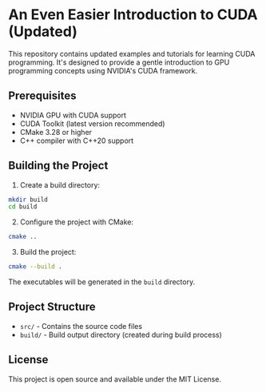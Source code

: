 # An Even Easier Introduction to CUDA (Updated)

This repository contains updated examples and tutorials for learning CUDA programming. It's designed to provide a gentle introduction to GPU programming concepts using NVIDIA's CUDA framework.

## Prerequisites

- NVIDIA GPU with CUDA support
- CUDA Toolkit (latest version recommended)
- CMake 3.28 or higher
- C++ compiler with C++20 support

## Building the Project

1. Create a build directory:
```bash
mkdir build
cd build
```

2. Configure the project with CMake:
```bash
cmake ..
```

3. Build the project:
```bash
cmake --build .
```

The executables will be generated in the `build` directory.

## Project Structure

- `src/` - Contains the source code files
- `build/` - Build output directory (created during build process)

## License

This project is open source and available under the MIT License. 